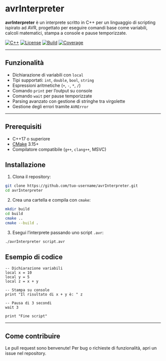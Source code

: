 # avrInterpreter

**avrInterpreter** è un interprete scritto in C++ per un linguaggio di scripting ispirato ad AVR, progettato per eseguire comandi base come variabili, calcoli matematici, stampa a console e pause temporizzate.

[![C++](https://img.shields.io/badge/language-C++-blue)](https://isocpp.org/)
[![License](https://img.shields.io/badge/license-MIT-green)](LICENSE)
[![Build](https://img.shields.io/badge/build-passing-brightgreen)](#)
[![Coverage](https://img.shields.io/badge/coverage-100%25-brightgreen)](#)

---

## Funzionalità

- Dichiarazione di variabili con `local`
- Tipi supportati: `int`, `double`, `bool`, `string`
- Espressioni aritmetiche (`+`, `-`, `*`, `/`)
- Comando `print` per l’output su console
- Comando `wait` per pause temporizzate
- Parsing avanzato con gestione di stringhe tra virgolette
- Gestione degli errori tramite `AVRError`

---
## Prerequisiti

- C++17 o superiore
- [CMake](https://cmake.org/) 3.15+
- Compilatore compatibile (`g++`, `clang++`, MSVC)

## Installazione

1. Clona il repository:

```bash
git clone https://github.com/tuo-username/avrInterpreter.git
cd avrInterpreter
```

2. Crea una cartella e compila con `cmake`:

```bash
mkdir build
cd build
cmake ..
cmake --build .
```

3. Esegui l’interprete passando uno script `.avr`:


```bash
./avrInterpreter script.avr
```

## Esempio di codice

```avr
-- Dichiarazione variabili
local x = 10
local y = 5
local z = x + y

-- Stampa su console
print "Il risultato di x + y è: " z

-- Pausa di 3 secondi
wait 3

print "Fine script"
```
---

## Come contribuire
Le pull request sono benvenute!
Per bug o richieste di funzionalità, apri un issue nel repository.
